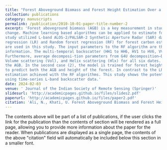 ```yaml
---
title: "Forest Aboveground Biomass and Forest Height Estimation Over a Sub-tropical Forest Using Machine Learning Algorithm and Synthetic Aperture Radar Data"
collection: publications
category: manuscripts
permalink: /publication/2010-10-01-paper-title-number-2
excerpt: 'Forest aboveground biomass (AGB) is a key measurement in studying terrestrial carbon storage, carbon cycle, and climate
change. Machine learning based algorithms can be applied to estimate forest AGB using remote sensing-based data. Our
study utilized L-band ALOS-2/PALSAR-2 Synthetic Aperture Radar (SAR) data in combination with multi-parameter linear
regression (LR) and Random forest regression (RF) for forest carbon estimation. Six L-band fully polarimetric acquisitions
are used in this study. The input parameters to the RF algorithm are the backscatter, decomposition powers and species
information. The multi-temporal backscatter (HH1 to HH6, HV1 to HV6, VV1 to VV6) and the temporal average are used.
Furthermore, average decomposi-tion parameters from G4U decomposition—Double bounce (Dbl), Odd bounce (Odd),
Volume scattering (Vol), and Helix scattering (Hlx) for all six dates. In the first case (1), the model is trained to estimate only
the AGB. In the second case (2), the model is trained for forest height estimation. In the third case (3), the model is trained
to predict both the AGB and height of the forest. In contrast to the LR method, there is a significant improvement in AGB
estimation achieved with the RF algorithms. This study shows the potential of combined retrieval of AGB and forest height
using time-series L-band backscatter data.'
date: 2024-02-03
venue: ' Journal of the Indian Society of Remote Sensing (Springer)'
slidesurl: 'http://academicpages.github.io/files/slides2.pdf'
paperurl: 'http://academicpages.github.io/files/paper2.pdf'
citation: 'Ali, N., Khati, U. Forest Aboveground Biomass and Forest Height Estimation Over a Sub-tropical Forest Using Machine Learning Algorithm and Synthetic Aperture Radar Data. J Indian Soc Remote Sens 52, 771–786 (2024).'
---
```


The contents above will be part of a list of publications, if the user clicks the link for the publication than the contents of section will be rendered as a full page, allowing you to provide more information about the paper for the reader. When publications are displayed as a single page, the contents of the above "citation" field will automatically be included below this section in a smaller font.
